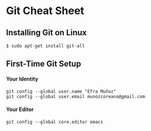 # Git Cheat Sheet
## Installing Git on Linux
```
$ sudo apt-get install git-all
```
## First-Time Git Setup
#### Your Identity
```
git config --global user.name "Efra Muñoz"
git config --global user.email munozcoreano@gmail.com
```
#### Your Editor
```
git config --global core.editor emacs
```
